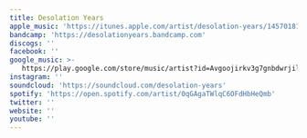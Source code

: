 ```yaml
---
title: Desolation Years
apple_music: 'https://itunes.apple.com/artist/desolation-years/1457018145'
bandcamp: 'https://desolationyears.bandcamp.com'
discogs: ''
facebook: ''
google_music: >-
   https://play.google.com/store/music/artist?id=Avgoojirkv3g7gnbdwrjil7zcmq
instagram: ''
soundcloud: 'https://soundcloud.com/desolation-years'
spotify: 'https://open.spotify.com/artist/0qGAgaTWlqC6OFdHbHeQmb'
twitter: ''
website: ''
youtube: ''
---
```

